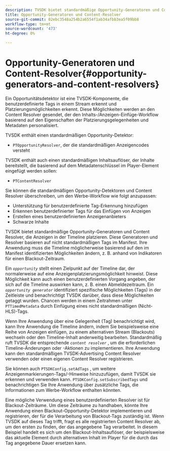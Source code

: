 ```yaml
---
description: TVSDK bietet standardmäßige Opportunity-Generatoren und Content Resolver, die Anzeigen in der Timeline platzieren. Diese Generatoren und Resolver basieren auf nicht standardmäßigen Tags im Manifest. Ihre Anwendung muss die Timeline möglicherweise basierend auf den im Manifest identifizierten Möglichkeiten ändern, z. B. anhand von Indikatoren für einen Blackout-Zeitraum.
title: Opportunity-Generatoren und Content-Resolver
source-git-commit: 02ebc3548a254b2a6554f1ab34afbb3ea5f09bb8
workflow-type: tm+mt
source-wordcount: '473'
ht-degree: 0%

---
```


# Opportunity-Generatoren und Content-Resolver{#opportunity-generators-and-content-resolvers}

Ein Opportunitätsdetektor ist eine TVSDK-Komponente, die benutzerdefinierte Tags in einem Stream erkennt und Platzierungsmöglichkeiten erkennt. Diese Möglichkeiten werden an den Content Resolver gesendet, der den Inhalts-/Anzeigen-Einfüge-Workflow basierend auf den Eigenschaften der Platzierungsgelegenheiten und Metadaten personalisiert.

TVSDK enthält einen standardmäßigen Opportunity-Detektor:

* `PTOpportunityResolver`, der die standardmäßigen Anzeigencodes versteht

TVSDK enthält auch einen standardmäßigen Inhaltsauflöser, der Inhalte bereitstellt, die basierend auf dem Metadatenschlüssel im Player-Element eingefügt werden sollen:

* `PTContentResolver`

Sie können die standardmäßigen Opportunity-Detektoren und Content Resolver überschreiben, um den Werbe-Workflow wie folgt anzupassen:

* Unterstützung für benutzerdefinierte Tag-Erkennung hinzufügen
* Erkennen benutzerdefinierter Tags für das Einfügen von Anzeigen
* Erstellen eines benutzerdefinierten Anzeigenanbieters
* Schwarze Inhalte

TVSDK bietet standardmäßige Opportunity-Generatoren und Content Resolver, die Anzeigen in der Timeline platzieren. Diese Generatoren und Resolver basieren auf nicht standardmäßigen Tags im Manifest. Ihre Anwendung muss die Timeline möglicherweise basierend auf den im Manifest identifizierten Möglichkeiten ändern, z. B. anhand von Indikatoren für einen Blackout-Zeitraum.

Ein *`opportunity`* stellt einen Zielpunkt auf der Timeline dar, der normalerweise auf eine Anzeigenplatzierungsmöglichkeit hinweist. Diese Möglichkeit kann auch einen benutzerdefinierten Vorgang angeben, der sich auf die Timeline auswirken kann, z. B. einen Abmeldezeitraum. Ein *`opportunity generator`* identifiziert spezifische Möglichkeiten (Tags) in der Zeitleiste und benachrichtigt TVSDK darüber, dass diese Möglichkeiten getaggt wurden. Chancen werden in einem Zeitrahmen unter `PTTimedMetadata` durch Einfügung eines nicht standardmäßigen (Nicht-HLS)-Tags.

Wenn Ihre Anwendung über eine Gelegenheit (Tag) benachrichtigt wird, kann Ihre Anwendung die Timeline ändern, indem Sie beispielsweise eine Reihe von Anzeigen einfügen, zu einem alternativen Stream (Blackouts) wechseln oder den Timeline-Inhalt anderweitig bearbeiten. Standardmäßig ruft TVSDK die entsprechende *`content resolver`* , um die erforderlichen Timeline-Änderungen oder -Aktionen zu implementieren. Ihre Anwendung kann den standardmäßigen TVSDK-Advertising Content Resolver verwenden oder einen eigenen Content Resolver registrieren.

Sie können auch `PTSDKConfig.setAdTags` , um weitere Anzeigenmarkierungen-Tags/-Hinweise hinzuzufügen, damit TVSDK sie erkennen und verwenden kann. `PTSDKConfig.setSubscribedTags` und benachrichtigen Sie Ihre Anwendung über zusätzliche Tags, die Informationen zum Werbe-Workflow enthalten könnten.

Eine mögliche Verwendung eines benutzerdefinierten Resolver ist für Blackout-Zeiträume. Um diese Zeiträume zu handhaben, könnte Ihre Anwendung einen Blackout-Opportunity-Detektor implementieren und registrieren, der für die Verarbeitung von Blackout-Tags zuständig ist. Wenn TVSDK auf dieses Tag trifft, fragt es alle registrierten Content Resolver ab, um den ersten zu finden, der das angegebene Tag verarbeitet. In diesem Beispiel handelt es sich um den Blackout-Inhaltsauflöser, der beispielsweise das aktuelle Element durch alternativen Inhalt im Player für die durch das Tag angegebene Dauer ersetzen kann.
